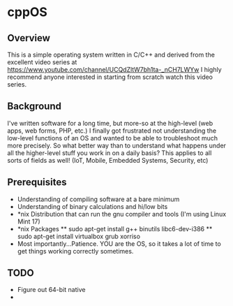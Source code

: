 # cppOS

## Overview
This is a simple operating system written in C/C++ and derived from the excellent video series at https://www.youtube.com/channel/UCQdZltW7bh1ta-_nCH7LWYw I highly recommend anyone interested in starting from scratch watch this video series.

## Background
I've written software for a long time, but more-so at the high-level (web apps, web forms, PHP, etc.) I finally got frustrated not understanding the low-level functions of an OS and wanted to be able to troubleshoot much more precisely. So what better way than to understand what happens under all the higher-level stuff you work in on a daily basis? This applies to all sorts of fields as well! (IoT, Mobile, Embedded Systems, Security, etc)

## Prerequisites
* Understanding of compiling software at a bare minimum
* Understanding of binary calculations and hi/low bits
* *nix Distribution that can run the gnu compiler and tools (I'm using Linux Mint 17)
* *nix Packages
** sudo apt-get install g++ binutils libc6-dev-i386
** sudo apt-get install virtualbox grub xorriso
* Most importantly...Patience. YOU are the OS, so it takes a lot of time to get things working correctly sometimes.

## TODO
* Figure out 64-bit native
* 
